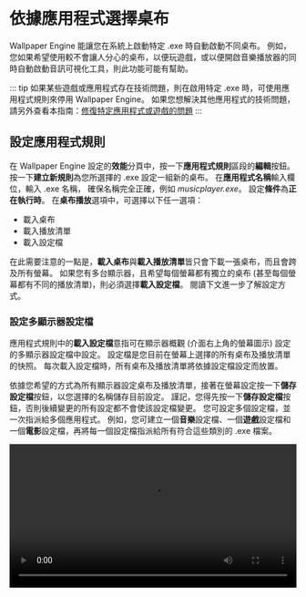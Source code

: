 # 依據應用程式選擇桌布

Wallpaper Engine 能讓您在系統上啟動特定 .exe 時自動啟動不同桌布。 例如，您如果希望使用較不會讓人分心的桌布，以便玩遊戲，或以便開啟音樂播放器的同時自動啟動音訊可視化工具，則此功能可能有幫助。

::: tip
如果某些遊戲或應用程式存在技術問題，則在啟用特定 .exe 時，可使用應用程式規則來停用 Wallpaper Engine。 如果您想解決其他應用程式的技術問題，請另外查看本指南：[修復特定應用程式或遊戲的問題](/functionality/applicationrules.html)
:::

## 設定應用程式規則

在 Wallpaper Engine 設定的**效能**分頁中，按一下**應用程式規則**區段的**編輯**按鈕。 按一下**建立新規則**為您所選擇的 .exe 設定一組新的桌布。 在**應用程式名稱**輸入欄位，輸入 .exe 名稱， 確保名稱完全正確，例如 *musicplayer.exe*。 設定**條件**為**正在執行時**。 在**桌布播放**選項中，可選擇以下任一選項：

* 載入桌布
* 載入播放清單
* 載入設定檔

在此需要注意的一點是，**載入桌布**與**載入播放清單**皆只會下載一張桌布，而且會跨及所有螢幕。 如果您有多台顯示器，且希望每個螢幕都有獨立的桌布 (甚至每個螢幕都有不同的播放清單)，則必須選擇**載入設定檔**。 閱讀下文進一步了解設定方式。

### 設定多顯示器設定檔

應用程式規則中的**載入設定檔**意指可在顯示器概觀 (介面右上角的螢幕圖示) 設定的多顯示器設定檔中設定。 設定檔是您目前在螢幕上選擇的所有桌布及播放清單的快照。 每次載入設定檔時，所有桌布及播放清單將依據設定檔設定而放置。

依據您希望的方式為所有顯示器設定桌布及播放清單，接著在螢幕設定按一下**儲存設定檔**按鈕，以您選擇的名稱儲存目前設定。 謹記，您得先按一下**儲存設定檔**按鈕，否則後續變更的所有設定都不會使該設定檔變更。 您可設定多個設定檔，並一次指派給多個應用程式。 例如，您可建立一個**音樂**設定檔、一個**遊戲**設定檔和一個**電影**設定檔，再將每一個設定檔指派給所有符合這些類別的 .exe 檔案。

<video width="100%" controls autplay loop>
  <source src="/videos/apprules.mp4" type="video/mp4">
  您的瀏覽器不支援影片標籤。
</video>
